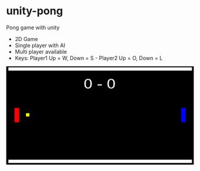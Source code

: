 # unity-pong

Pong game with unity

- 2D Game
- Single player with AI
- Multi player available
- Keys: Player1 Up = W, Down = S - Player2 Up = O, Down = L

![alt tag](http://github.com/Alex-DG/unity-pong/blob/master/screenshot/game_view.png)

